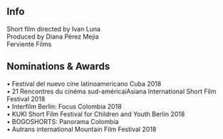 ## Info
Short film directed by Ivan Luna  
Produced by Diana Pérez Mejia  
Ferviente Films  

## Nominations & Awards
&bull; Festival del nuevo cine latinoamericano Cuba 2018  
&bull; 21 Rencontres du cinéma sud-américaiAsiana International Short Film Festival 2018  
&bull; Interfilm Berlin: Focus Colombia 2018  
&bull; KUKI Short Film Festival for Children and Youth Berlin 2018  
&bull; BOGOSHORTS: Panorama Colombia  
&bull; Autrans international Mountain Film Festival 2018  
